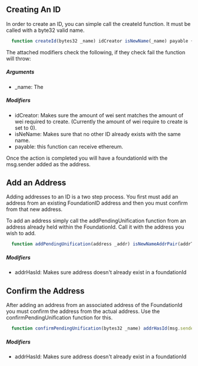 ## Creating An ID
In order to create an ID, you can simple call the createId function.  It must be called with a byte32 valid name.


```javascript
  function createId(bytes32 _name) idCreator isNewName(_name) payable { }
```

The attached modifiers check the following, if they check fail the function will throw:

##### Arguments 
* _name: The 

##### Modifiers
* idCreator: Makes sure the amount of wei sent matches the amount of wei required to create.  (Currently the amount of wei require to create is set to 0).
* isNeName: Makes sure that no other ID already exists with the same name.
* payable: this function can receive ethereum.

Once the action is completed you will have a foundationId with the msg.sender added as the address.


## Add an Address
Adding addresses to an ID is a two step process.  You first must add an address from an existing FoundationID address and then you must confirm from that new address.



To add an address simply call the addPendingUnification function from an address already held within the FoundationId.  Call it with the address you wish to add.


```javascript
  function addPendingUnification(address _addr) isNewNameAddrPair(addrToName[msg.sender], _addr) isNewAddr(_addr) {}
  ```

##### Modifiers
* addrHasId: Makes sure address doesn't already exist in a foundationId

## Confirm the Address

After adding an address from an associated address of the FoundationId you must confirm the address from the actual address.  Use the confirmPendingUnification function for this.

```javascript
  function confirmPendingUnification(bytes32 _name) addrHasId(msg.sender) {}
```

##### Modifiers
* addrHasId: Makes sure address doesn't already exist in a foundationId
